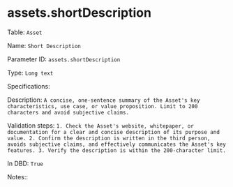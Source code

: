# assets.shortDescription

Table: ```Asset```

Name: ```Short Description```

Parameter ID: ```assets.shortDescription```

Type: ```Long text```

Specifications: 

Description: ```A concise, one-sentence summary of the Asset's key characteristics, use case, or value proposition. Limit to 200 characters and avoid subjective claims.```

Validation steps: ```1. Check the Asset's website, whitepaper, or documentation for a clear and concise description of its purpose and value.
2. Confirm the description is written in the third person, avoids subjective claims, and effectively communicates the Asset's key features.
3. Verify the description is within the 200-character limit.```

In DBD: ```True```

Notes:: 

